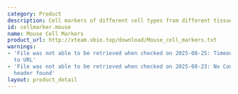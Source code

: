 ```yaml
---
category: Product
description: Cell markers of different cell types from different tissues in mouse
id: cellmarker.mouse
name: Mouse Cell Markers
product_url: http://xteam.xbio.top/download/Mouse_cell_markers.txt
warnings:
- 'File was not able to be retrieved when checked on 2025-08-25: Timeout connecting
  to URL'
- 'File was not able to be retrieved when checked on 2025-08-23: No Content-Length
  header found'
layout: product_detail
---
```

